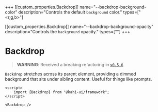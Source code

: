 +++
[[custom_properties.Backdrop]]
name="--backdrop-background-color"
description="Controls the default `background` color."
types=["<r,g,b>"]

[[custom_properties.Backdrop]]
name="--backdrop-background-opacity"
description="Controls the `background` opacity."
types=["<alpha-value>"]
+++

# Backdrop

> **WARNING**: Received a breaking refactoring in [`v0.5.0`](../migrations/0.4.x-to-0.5.x.md).

`Backdrop` stretches across its parent element, providing a dimmed background that sits under sibling content. Useful for things like prompts.

```svelte {title="Backdrop Preview"}
<script>
    import {Backdrop} from "@kahi-ui/framework";
</script>

<Backdrop />
```
